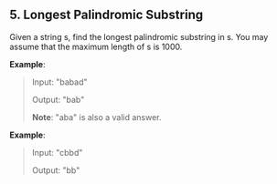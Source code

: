 ## 5. Longest Palindromic Substring

Given a string s, find the longest palindromic substring in s. You may assume that the maximum length of s is 1000.

**Example**:

> Input: "babad"
>
> Output: "bab"
>
> **Note**: "aba" is also a valid answer.

**Example**:

> Input: "cbbd"
>
> Output: "bb"
